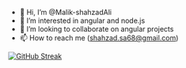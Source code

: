 - 👋 Hi, I’m @Malik-shahzadAli
- 👀 I’m interested in angular and node.js
- 💞️ I’m looking to collaborate on angular projects
- 📫 How to reach me (shahzad.sa68@gmail.com)

[![GitHub Streak](https://streak-stats.demolab.com?user=Malik-shahzadAli&theme=dark)](https://git.io/streak-stats)
